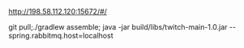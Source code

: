 http://198.58.112.120:15672/#/

git pull;./gradlew assemble; java -jar build/libs/twitch-main-1.0.jar --spring.rabbitmq.host=localhost